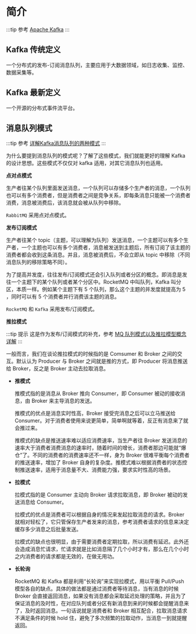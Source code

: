 # 简介

:::tip 参考
[Apache Kafka](https://kafka.apache.org/)
:::

## Kafka 传统定义

一个分布式的发布-订阅消息队列，主要应用于大数据领域，如日志收集、监控、数据采集等。

## Kafka 最新定义

一个开源的分布式事件流平台。

## 消息队列模式

:::tip 参考
[详解Kafka消息队列的两种模式](https://blog.csdn.net/qq_43437122/article/details/108391145)
:::

为什么要提到消息队列的模式呢？了解了这些模式，我们就能更好的理解 Kafka 的设计思想。这些模式不仅仅对 kafka 适用，对其它消息队列也适用。

**点对点模式**  

生产者往某个队列里面发送消息，一个队列可以存储多个生产者的消息，一个队列也可以有多个消费者，但是消费者之间是竞争关系，即每条消息只能被一个消费者消费，消息被消费后，该消息就会被从队列中移除。

`RabbitMQ` 采用点对点模式。

**发布订阅模式**

生产者往某个 topic（主题，可以理解为队列）发送消息，一个主题可以有多个生产者，一个主题也可以有多个消费者，消息被发送到主题后，所有订阅了该主题的消费者都会收到这条消息。并且，消息被消费后，不会立即从 topic 中移除（不同消息队列的移除策略不同）。

为了提高并发度，往往发布/订阅模式还会引入队列或者分区的概念。即消息是发往一个主题下的某个队列或者某个分区中。RocketMQ 中叫队列，Kafka 叫分区，本质一样。例如某个主题下有 5 个队列，那么这个主题的并发度就提高为 5 ，同时可以有 5 个消费者并行消费该主题的消息。

`RocketMQ` 和 `Kafka` 采用发布/订阅模式。

**推拉模式**  

:::tip 提示
这是作为发布/订阅模式的补充，参考 [MQ 队列模式以及推拉模型概念详解](https://juejin.cn/post/7111741311920635912)
:::

一般而言，我们在谈论推拉模式的时候指的是 Comsumer 和 Broker 之间的交互。默认认为 Producer 与 Broker 之间就是推的方式，即 Producer 将消息推送给 Broker，反之是 Broker 主动去拉取消息。

- **推模式**

  推模式指的是消息从 Broker 推向 Consumer，即 Consumer 被动的接收消息，由 Broker 来主导消息的发送。
  
  推模式的优点是消息实时性高，Broker 接受完消息之后可以立马推送给 Consumer。对于消费者使用来说更简单，简单啊就等着，反正有消息来了就会推过来。
  
  推模式的缺点是推送速率难以适应消费速率，当生产者往 Broker 发送消息的速率大于消费者消费消息的速率时，随着时间的增长，消费者那边可能就“爆仓”了。不同的消费者的消费速率还不一样，身为 Broker 很难平衡每个消费者的推送速率，增加了 Broker 自身的复杂度。推模式难以根据消费者的状态控制推送速率，适用于消息量不大、消费能力强，要求实时性高的场景。

- **拉模式**

  拉模式指的是 Consumer 主动向 Broker 请求拉取消息，即 Broker 被动的发送消息给 Consumer。

  拉模式的优点是消费者可以根据自身的情况来发起拉取消息的请求。Broker 就相对轻松了，它只管保存生产者发来的消息，参考消费者请求的信息来决定缓存多少消息之后批量发送。

  拉模式的缺点也很明显，由于需要消费者定期拉取，所以消费有延迟。此外还会造成消息忙请求，忙请求就是比如消息隔了几个小时才有，那么在几个小时之内消费者的请求都是无效的，在做无用功。

- **长轮询**

  RocketMQ 和 Kafka 都是利用“长轮询”来实现拉模式，用以平衡 Pull/Push 模型各自的缺点。具体的做法都是通过消费者等待消息，当有消息的时候 Broker 会直接返回消息，如果没有消息都会采取延迟处理的策略，并且为了保证消息的及时性，在对应队列或者分区有新消息到来的时候都会提醒消息来了，及时返回消息。一句话说就是消费者和 Broker 相互配合，拉取消息请求不满足条件的时候 hold 住，避免了多次频繁的拉取动作，当消息一到就提醒返回。 
